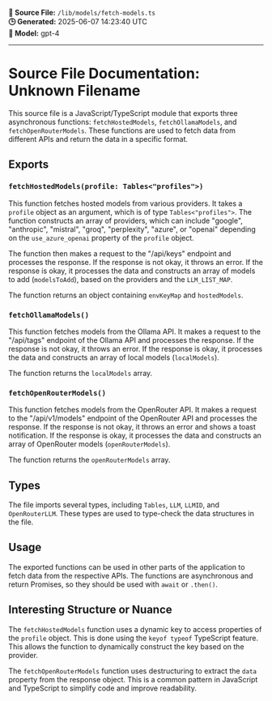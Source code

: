 **📄 Source File:** `/lib/models/fetch-models.ts`  
**🕒 Generated:** 2025-06-07 14:23:40 UTC  
**🤖 Model:** gpt-4

---

# Source File Documentation: Unknown Filename

This source file is a JavaScript/TypeScript module that exports three asynchronous functions: `fetchHostedModels`, `fetchOllamaModels`, and `fetchOpenRouterModels`. These functions are used to fetch data from different APIs and return the data in a specific format.

## Exports

### `fetchHostedModels(profile: Tables<"profiles">)`

This function fetches hosted models from various providers. It takes a `profile` object as an argument, which is of type `Tables<"profiles">`. The function constructs an array of providers, which can include "google", "anthropic", "mistral", "groq", "perplexity", "azure", or "openai" depending on the `use_azure_openai` property of the `profile` object.

The function then makes a request to the "/api/keys" endpoint and processes the response. If the response is not okay, it throws an error. If the response is okay, it processes the data and constructs an array of models to add (`modelsToAdd`), based on the providers and the `LLM_LIST_MAP`.

The function returns an object containing `envKeyMap` and `hostedModels`.

### `fetchOllamaModels()`

This function fetches models from the Ollama API. It makes a request to the "/api/tags" endpoint of the Ollama API and processes the response. If the response is not okay, it throws an error. If the response is okay, it processes the data and constructs an array of local models (`localModels`).

The function returns the `localModels` array.

### `fetchOpenRouterModels()`

This function fetches models from the OpenRouter API. It makes a request to the "/api/v1/models" endpoint of the OpenRouter API and processes the response. If the response is not okay, it throws an error and shows a toast notification. If the response is okay, it processes the data and constructs an array of OpenRouter models (`openRouterModels`).

The function returns the `openRouterModels` array.

## Types

The file imports several types, including `Tables`, `LLM`, `LLMID`, and `OpenRouterLLM`. These types are used to type-check the data structures in the file.

## Usage

The exported functions can be used in other parts of the application to fetch data from the respective APIs. The functions are asynchronous and return Promises, so they should be used with `await` or `.then()`.

## Interesting Structure or Nuance

The `fetchHostedModels` function uses a dynamic key to access properties of the `profile` object. This is done using the `keyof typeof` TypeScript feature. This allows the function to dynamically construct the key based on the provider.

The `fetchOpenRouterModels` function uses destructuring to extract the `data` property from the response object. This is a common pattern in JavaScript and TypeScript to simplify code and improve readability.